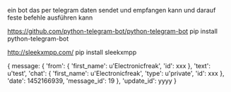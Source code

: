 ein bot das per telegram daten sendet und empfangen kann und darauf feste befehle ausführen kann

https://github.com/python-telegram-bot/python-telegram-bot
pip install python-telegram-bot

http://sleekxmpp.com/
pip install sleekxmpp


{
message: {
	'from': {
		'first_name': u'Electronicfreak', 
		'id': xxx
		}, 
	'text': u'test', 
	'chat': {
		'first_name': u'Electronicfreak', 
		'type': u'private', 
		'id': xxx
		}, 
	'date': 1452166939, 
	'message_id': 19
	}, 
	'update_id': yyyy
}

